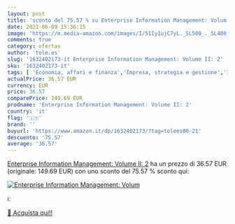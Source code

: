 ```yaml
---
layout: post
title: 'sconto del 75.57 % su Enterprise Information Management: Volum  '
date: 2021-06-09 15:36:15
image: 'https://m.media-amazon.com/images/I/51Iy1ujC7yL._SL500_._SL400_.jpg'
comments: true
category: ofertas
author: 'tole.es'
slug: '1632402173-it Enterprise Information Management: Volume II: 2'
sku: '1632402173-it'
tags: [ 'Economia, affari e finanza','Impresa, strategia e gestione','Informatica, Web e Digital Media','Libri','Scienza dei calcolatori', ]
actualPrice: 36.57 EUR
currency: EUR
price: 36.57
comparePrice: 149.69 EUR
prodname: 'Enterprise Information Management: Volume II: 2'
country: 'it'
flag: '🇮🇹'
brand: ''
buyurl: 'https://www.amazon.it/dp/1632402173/?tag=tolees00-21'
descuento: '75.57'
average: '36.57'
---
```


[Enterprise Information Management: Volume II: 2](https://www.amazon.it/dp/1632402173/?tag=tolees00-21) ha un prezzo di 36.57 EUR (originale: 149.69 EUR) con uno sconto del 75.57 % sconto qui:

[![Enterprise Information Management: Volum](https://m.media-amazon.com/images/I/51Iy1ujC7yL._SL500_._SL400_.jpg)](https://www.amazon.it/dp/1632402173/?tag=tolees00-21)

ℹ️:


[🛒 Acquista qui!!](https://www.amazon.it/dp/1632402173/?tag=tolees00-21)
